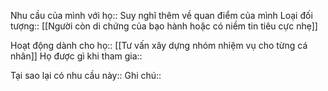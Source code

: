 Nhu cầu của mình với họ:: Suy nghĩ thêm về quan điểm của mình
Loại đối tượng:: [[Người còn di chứng của bạo hành hoặc có niềm tin tiêu cực nhẹ]]

Hoạt động dành cho họ:: [[Tư vấn xây dựng nhóm nhiệm vụ cho từng cá nhân]]
Họ được gì khi tham gia:: 

Tại sao lại có nhu cầu này:: 
Ghi chú:: 